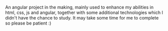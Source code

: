 An angular project in the making, mainly used to enhance my abilities in html, css, js and angular, together with some additional technologies which I didn't have the chance to study.
It may take some time for me to complete so please be patient :)
